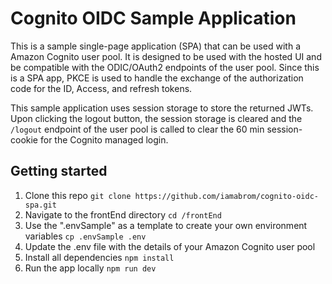 # Cognito OIDC Sample Application

This is a sample single-page application (SPA) that can be used with a Amazon Cognito user pool. It is designed to be used with the hosted UI and be compatible with the ODIC/OAuth2 endpoints of the user pool. Since this is a SPA app, PKCE is used to handle the exchange of the authorization code for the ID, Access, and refresh tokens.

This sample application uses session storage to store the returned JWTs. Upon clicking the logout button, the session storage is cleared and the `/logout` endpoint of the user pool is called to clear the 60 min session-cookie for the Cognito managed login.

## Getting started

1. Clone this repo
`git clone https://github.com/iamabrom/cognito-oidc-spa.git`
2. Navigate to the frontEnd directory
`cd /frontEnd`
3. Use the ".envSample" as a template to create your own environment variables
`cp .envSample .env`
4. Update the .env file with the details of your Amazon Cognito user pool
5. Install all dependencies
`npm install`
6. Run the app locally
`npm run dev`
